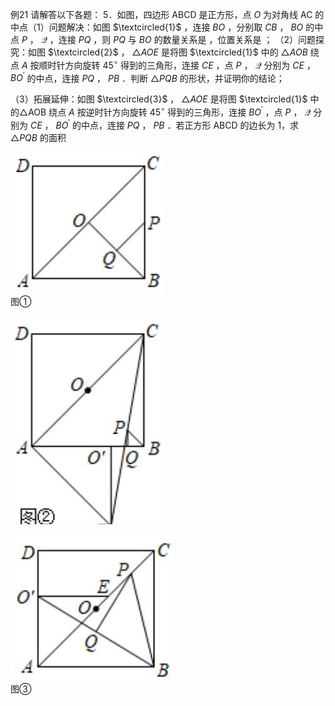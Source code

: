例21 请解答以下各题： 5．如图，四边形 ABCD 是正方形，点 $O$ 为对角线 AC 的中点（1）问题解决：如图 $\textcircled{1}$ ，连接 $B O$ ，分别取 $C B$ ， $B O$ 的中点 $P$ ， $\mathcal { Q }$ ，连接 $P Q$ ，则 $P Q$ 与 $B O$ 的数量关系是 ，位置关系是 ；
（2）问题探究：如图 $\textcircled{2}$ ， $\triangle A O E$ 是将图 $\textcircled{1}$ 中的 $\triangle A O B$ 绕点 $A$ 按顺时针方向旋转 $4 5 ^ { \circ }$ 得到的三角形，连接 $C E$ ，点 $P$ ， $\mathcal { Q }$ 分别为 $C E$ ， $B O ^ { \prime }$ 的中点，连接 $P Q$ ， $P B$ ．判断 $\triangle P Q B$ 的形状，并证明你的结论；

（3）拓展延伸：如图 $\textcircled{3}$ ， $\triangle A O E$ 是将图 $\textcircled{1}$ 中的△AOB 绕点 $A$ 按逆时针方向旋转 $4 5 ^ { \circ }$ 得到的三角形，连接 $B O ^ { \prime }$ ，点 $P$ ， $\mathcal { Q }$ 分别为 $C E$ ， $B O ^ { \prime }$ 的中点，连接 $P Q$ ， $P B$ ．若正方形 ABCD 的边长为 1，求 $\triangle P Q B$ 的面积

![](<../../qs_image_DB/专题1-1_一网打尽全等三角形模型_·十个模型（解析版）/ba57711be9c796bb00c2b3b5fdd39cc085053e366e33de96e4a9da0bcf97fbba.jpg>)  
图①

![](<../../qs_image_DB/专题1-1_一网打尽全等三角形模型_·十个模型（解析版）/bbba49308cd814566941524c53614600fcc90f74604c8bdc191e569239cb1e92.jpg>)

![](<../../qs_image_DB/专题1-1_一网打尽全等三角形模型_·十个模型（解析版）/eb3e4466d359c488579fc77651aeafe373d027535e4971c5a5c68b39786a0b0b.jpg>)  
图③
